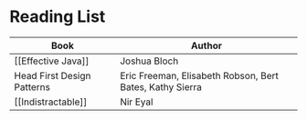 # Reading List


| Book | Author | 
|------|--------|
|[[Effective Java]]|Joshua Bloch|
|Head First Design Patterns|Eric Freeman, Elisabeth Robson, Bert Bates, Kathy Sierra|
|[[Indistractable]]|Nir Eyal|
